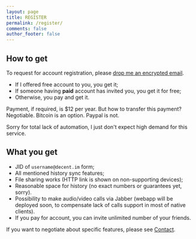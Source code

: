 ```yaml
---
layout: page
title: REGISTER
permalink: /register/
comments: false
author_footer: false
---
```


## How to get

To request for account registration, please [drop me an encrypted email](https://encrypt.to/0xD56A7CD0C6FCDB11).

 - If I offered free account to you, you get it;
 - If someone having **paid** account has invited you, you get it for free;
 - Otherwise, you pay and get it.
 
Payment, if required, is $12 per year. But how to transfer this payment? Negotiable. Bitcoin is an option. Paypal is not.

Sorry for total lack of automation, I just don't expect high demand for this service.

## What you get

 - JID of `username@decent.im` form;
 - All mentioned history sync features;
 - File sharing works (HTTP link is shown on non-supporting devices);
 - Reasonable space for history (no exact numbers or guarantees yet, sorry).
 - Possibility to make audio/video calls via Jabber (webapp will be deployed soon, to compensate lack of calls support in most of native clients).
 - If you pay for account, you can invite unlimited number of your friends.

If you want to negotiate about specific features, please see [Contact](/contact/).
